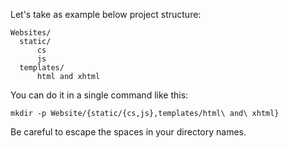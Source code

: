 Let's take as example below project structure:

```
Websites/
  static/
      cs
      js
  templates/
      html and xhtml
```

You can do it in a single command like this:

```
mkdir -p Website/{static/{cs,js},templates/html\ and\ xhtml}
```

Be careful to escape the spaces in your directory names.